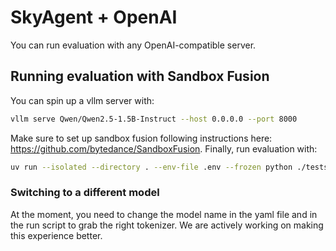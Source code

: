 # SkyAgent + OpenAI

You can run evaluation with any OpenAI-compatible server.


## Running evaluation with Sandbox Fusion

You can spin up a vllm server with: 

```bash
vllm serve Qwen/Qwen2.5-1.5B-Instruct --host 0.0.0.0 --port 8000
```


Make sure to set up sandbox fusion following instructions here: https://github.com/bytedance/SandboxFusion. Finally, run evaluation with:

```bash
uv run --isolated --directory . --env-file .env --frozen python ./tests/react_task_tests/test.py --yaml tests/react_task_tests/react_interpreter.yaml --dataset NovaSky-AI/AIME-Repeated-8x-240 --split test
```

### Switching to a different model

At the moment, you need to change the model name in the yaml file and in the run script to grab the right tokenizer. We are actively working on making this experience better.